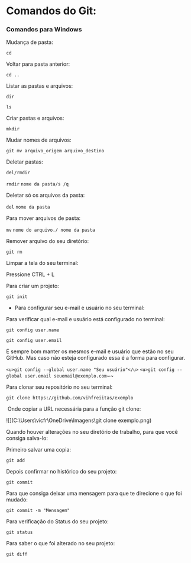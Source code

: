 # Comandos do Git:

### Comandos para Windows

Mudança de pasta:

`cd`

Voltar para pasta anterior:

`cd ..`

Listar as pastas e arquivos:

`dir`

`ls`

Criar pastas e arquivos:

`mkdir`

Mudar nomes de arquivos:

`git mv arquivo_origem arquivo_destino`

Deletar pastas:

`del/rmdir`

`rmdir` `nome da pasta/s /q`

Deletar só os arquivos da pasta:

`del` `nome da pasta`

Para mover arquivos de pasta:

`mv` `nome do arquivo./ nome da pasta`

Remover arquivo do seu diretório:

`git rm `

Limpar a tela do seu terminal:

 Pressione CTRL + L

Para criar um projeto:

`git init`

* Para configurar seu e-mail e usuário no seu terminal:

Para verificar qual e-mail e usuário está configurado no terminal:

`git config user.name`

`git config user.email`

É sempre bom manter os mesmos e-mail e usuário que estão no seu GitHub. Mas caso não esteja configurado essa é a forma para configurar.

`<u>git config --global user.name "Seu usuário"</u>`
`<u>git config --global user.email seuemail@exemplo.com`</u>~~



Para clonar seu repositório no seu terminal:

`git clone https://github.com/vihfreiitas/exemplo` 

​                        Onde copiar a URL necessária para a função git clone: 

![](C:\Users\vicfr\OneDrive\Imagens\git clone exemplo.png)



Quando houver alterações no seu diretório de trabalho, para que você consiga salva-lo: 

Primeiro salvar uma copia:

`git add`

Depois confirmar no histórico do seu projeto:

`git commit`

Para que consiga deixar uma mensagem para que te direcione o que foi mudado:

`git commit -m "Mensagem"`

Para verificação do Status do seu projeto:

`git status`

Para saber o que foi alterado no seu projeto:

`git diff`


